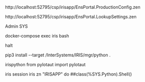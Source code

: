http://localhost:52795/csp/irisapp/EnsPortal.ProductionConfig.zen

http://localhost:52795/csp/irisapp/EnsPortal.LookupSettings.zen

Admin
SYS

docker-compose exec iris bash

halt

pip3 install --target /InterSystems/IRIS/mgr/python .

irispython
from pylotaut import pylotaut

iris session iris
zn "IRISAPP"
do ##class(%SYS.Python).Shell()
